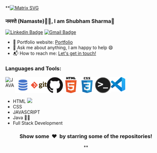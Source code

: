 **[![Matrix SVG](https://raw.githubusercontent.com/rodrigograca31/rodrigograca31/master/matrix.svg)](https://www.youtube.com/watch?v=SDkAGkd4NLc) 

<!-- <h3> नमस्ते (Namaste)🙏🏻, I am Shubham Sharma 👋</h3> -->
### नमस्ते (Namaste)🙏🏻, I am Shubham Sharma👋
[![Linkedin Badge](https://img.shields.io/badge/-onlyshubham4u-blue?style=flat-square&logo=Linkedin&logoColor=white&link=https://www.linkedin.com/in/onlyshubham4u/)](https://www.linkedin.com/in/onlyshubham4u/)
[![Gmail Badge](https://img.shields.io/badge/-onlyshubham4u@gmail.com-c14438?style=flat-square&logo=Gmail&logoColor=white&link=mailto:onlyshubham4u@gmail.com)](mailto:onlyshubham4u@gmail.com) 


- 🎯 Portfolio website: [Portfolio](https://onlyshubham4u.github.io/Portfolio/)
- 💬 Ask me about anything, I am happy to help :smile:
- 📬 How to reach me: [Let's get in touch!](https://www.linkedin.com/in/onlyshubham4u/)

### Languages and Tools: 
<img align="left" alt="JAVA" width="30px" src="https://upload.wikimedia.org/wikipedia/en/thumb/3/30/Java_programming_language_logo.svg/300px-Java_programming_language_logo.svg.png" />

<img align="left" alt="SQL" width="50px" src="https://raw.githubusercontent.com/github/explore/80688e429a7d4ef2fca1e82350fe8e3517d3494d/topics/sql/sql.png" />

<img align="left" alt="Git" width="50px" src="https://raw.githubusercontent.com/github/explore/80688e429a7d4ef2fca1e82350fe8e3517d3494d/topics/git/git.png" />
<img align="left" alt="GitHub" width="50px" src="https://raw.githubusercontent.com/github/explore/78df643247d429f6cc873026c0622819ad797942/topics/github/github.png"/>
<img align="left" alt="HTML5" width="50px" src="https://raw.githubusercontent.com/github/explore/80688e429a7d4ef2fca1e82350fe8e3517d3494d/topics/html/html.png" />
<img align="left" alt="CSS3" width="50px" src="https://raw.githubusercontent.com/github/explore/80688e429a7d4ef2fca1e82350fe8e3517d3494d/topics/css/css.png" />
<img align="left" alt="HTML5" width="50px" src="https://raw.githubusercontent.com/github/explore/80688e429a7d4ef2fca1e82350fe8e3517d3494d/topics/terminal/terminal.png" />
<img align="left" alt="Visual Studio Code" width="45px" src="https://raw.githubusercontent.com/github/explore/80688e429a7d4ef2fca1e82350fe8e3517d3494d/topics/visual-studio-code/visual-studio-code.png" />

<br>
<br>
<br>







- HTML <img src="https://media.giphy.com/media/WUlplcMpOCEmTGBtBW/giphy.gif" width="30">
- CSS
- JAVASCRIPT
- Java 👨‍💻
- Full Stack Development




<!-- [![Top Langs](https://github-readme-stats.vercel.app/api/top-langs/?username=iamyashsharma43&layout=compact)](https://github.com/anuraghazra/github-readme-stats) -->
<div align="center">
<h3 align="center">Show some &nbsp;❤️&nbsp; by starring some of the repositories!</h3>

<!--[website]: -->
[linkedin]: https://www.linkedin.com/in/onlyshubham4u
**
